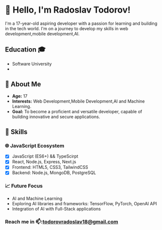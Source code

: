 
# 👋 Hello, I'm Radoslav Todorov!

I'm a 17-year-old aspiring developer with a passion for learning and building in the tech world. I'm on a journey to develop my skills in  web development,mobile development,AI.
## Education 🎓
- Software University
- 
## 🚀 About Me

- **Age:** 17
- **Interests:** Web Development,Mobile Development,AI and Machine Learning.
- **Goal:** To become a proficient and versatile developer, capable of building innovative and secure applications.


## 🚀 Skills

### 🌐 JavaScript Ecosystem  
- [x]  JavaScript (ES6+) && TypeScirpt 
- [x] React, Node.js, Express, Next.js   
- [x] Frontend: HTML5, CSS3, TailwindCSS  
- [x] Backend: Node.js, MongoDB, PostgreSQL

### 📈 Future Focus  
- AI and Machine Learning 
- Exploring AI libraries and frameworks: TensorFlow, PyTorch, OpenAI API  
- Integration of AI with Full-Stack applications  


### Reach me in 📫:todorovradoslav18@gmail.com
<!---
Radolsav16/Radolsav16 is a ✨ special ✨ repository because its `README.md` (this file) appears on your GitHub profile.
You can click the Preview link to take a look at your changes.
--->
